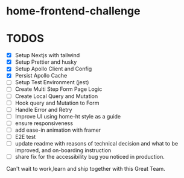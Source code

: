 # home-frontend-challenge

# TODOS

- [x] Setup Nextjs with tailwind
- [x] Setup Prettier and husky
- [x] Setup Apollo Client and Config
- [x] Persist Apollo Cache
- [ ] Setup Test Environment (jest)
- [ ] Create Multi Step Form Page Logic
- [ ] Create Local Query and Mutation
- [ ] Hook query and Mutation to Form
- [ ] Handle Error and Retry
- [ ] Improve UI using home-ht style as a guide
- [ ] ensure responsiveness
- [ ] add ease-in animation with framer
- [ ] E2E test
- [ ] update readme with reasons of technical decision and what to be improved, and on-boarding instruction
- [ ] share fix for the accessibility bug you noticed in production.

Can't wait to work,learn and ship together with this Great Team.
